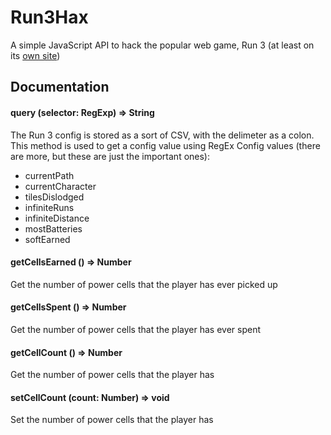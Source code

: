 # Run3Hax
A simple JavaScript API to hack the popular web game, Run 3 (at least on its [own site](https://lekug.github.io/tn6pS9dCf37xAhkJv/))

## Documentation
#### query (selector: RegExp) => String
The Run 3 config is stored as a sort of CSV, with the delimeter as a colon. This method is used to get a config value using RegEx
Config values (there are more, but these are just the important ones):
- currentPath
- currentCharacter
- tilesDislodged
- infiniteRuns
- infiniteDistance
- mostBatteries
- softEarned

#### getCellsEarned () => Number
Get the number of power cells that the player has ever picked up

#### getCellsSpent () => Number
Get the number of power cells that the player has ever spent

#### getCellCount () => Number
Get the number of power cells that the player has

#### setCellCount (count: Number) => void
Set the number of power cells that the player has
